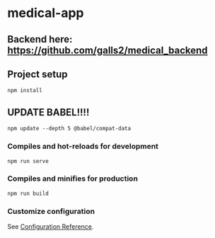 # medical-app
## Backend here: https://github.com/galls2/medical_backend
## Project setup
```
npm install
```

## UPDATE BABEL!!!!
```
npm update --depth 5 @babel/compat-data
```

### Compiles and hot-reloads for development
```
npm run serve
```

### Compiles and minifies for production
```
npm run build
```

### Customize configuration
See [Configuration Reference](https://cli.vuejs.org/config/).
